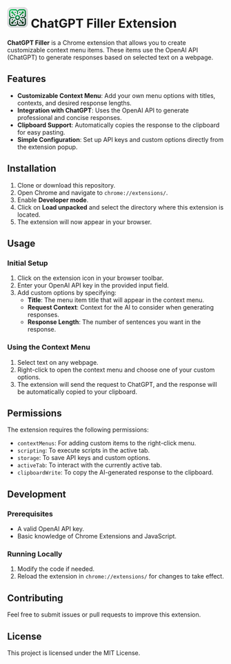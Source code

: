 # ![logo](icon-48.png)  ChatGPT Filler Extension 

**ChatGPT Filler** is a Chrome extension that allows you to create customizable context menu items. These items use the OpenAI API (ChatGPT) to generate responses based on selected text on a webpage.

## Features

- **Customizable Context Menu**: Add your own menu options with titles, contexts, and desired response lengths.
- **Integration with ChatGPT**: Uses the OpenAI API to generate professional and concise responses.
- **Clipboard Support**: Automatically copies the response to the clipboard for easy pasting.
- **Simple Configuration**: Set up API keys and custom options directly from the extension popup.

## Installation

1. Clone or download this repository.
2. Open Chrome and navigate to `chrome://extensions/`.
3. Enable **Developer mode**.
4. Click on **Load unpacked** and select the directory where this extension is located.
5. The extension will now appear in your browser.

## Usage

### Initial Setup
1. Click on the extension icon in your browser toolbar.
2. Enter your OpenAI API key in the provided input field.
3. Add custom options by specifying:
   - **Title**: The menu item title that will appear in the context menu.
   - **Request Context**: Context for the AI to consider when generating responses.
   - **Response Length**: The number of sentences you want in the response.

### Using the Context Menu
1. Select text on any webpage.
2. Right-click to open the context menu and choose one of your custom options.
3. The extension will send the request to ChatGPT, and the response will be automatically copied to your clipboard.

## Permissions

The extension requires the following permissions:
- `contextMenus`: For adding custom items to the right-click menu.
- `scripting`: To execute scripts in the active tab.
- `storage`: To save API keys and custom options.
- `activeTab`: To interact with the currently active tab.
- `clipboardWrite`: To copy the AI-generated response to the clipboard.

## Development

### Prerequisites
- A valid OpenAI API key.
- Basic knowledge of Chrome Extensions and JavaScript.

### Running Locally
1. Modify the code if needed.
2. Reload the extension in `chrome://extensions/` for changes to take effect.

## Contributing
Feel free to submit issues or pull requests to improve this extension.

## License
This project is licensed under the MIT License.
